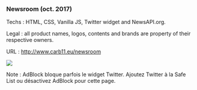 <h3>Newsroom (oct. 2017)</h3>

Techs :  HTML, CSS, Vanilla JS, Twitter widget and NewsAPI.org.<br>

Legal :  all product names, logos, contents and brands are property of their respective owners.<br>

URL :  <a href="http://www.carb11.eu/newsroom">http://www.carb11.eu/newsroom</a><br>

<img src="http://www.carb11.eu/static/nrv1_preview.jpg" />


Note : AdBlock bloque parfois le widget Twitter. Ajoutez Twitter à la Safe List ou désactivez AdBlock pour cette page.
